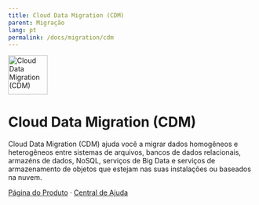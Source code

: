 ```yaml
---
title: Cloud Data Migration (CDM)
parent: Migração
lang: pt
permalink: /docs/migration/cdm
---
```


<img src="https://res-static.hc-cdn.cn/cloudbu-site/public/new-product-icon/Migration/CDM.png" width="80" height="80" alt="Cloud Data Migration (CDM)">

# Cloud Data Migration (CDM)

Cloud Data Migration (CDM) ajuda você a migrar dados homogêneos e heterogêneos entre sistemas de arquivos, bancos de dados relacionais, armazéns de dados, NoSQL, serviços de Big Data e serviços de armazenamento de objetos que estejam nas suas instalações ou baseados na nuvem.

[Página do Produto](https://www.huaweicloud.com/intl/pt-br/product/cdm.html) &middot;
[Central de Ajuda](https://support.huaweicloud.com/intl/pt-br/cdm/index.html)
